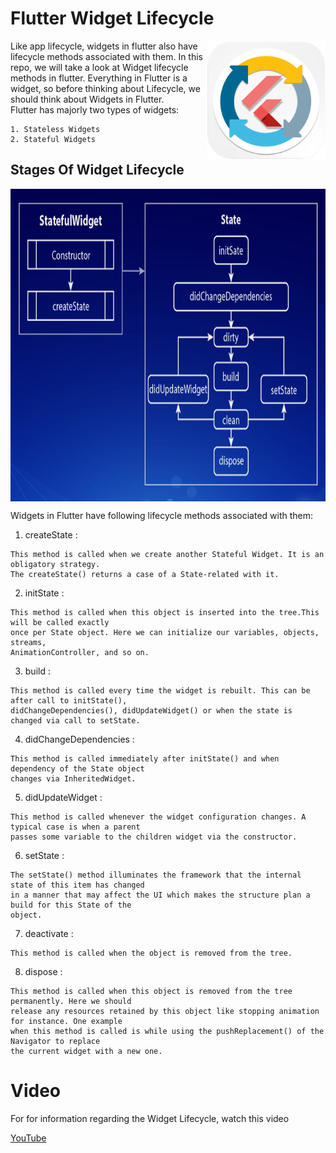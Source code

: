 # Flutter Widget Lifecycle

<img align="right" src="assets/playstore.png" height="190"></img>

<p>
    Like app lifecycle, widgets in flutter also have lifecycle methods associated with them. In this repo, we will take a look at Widget lifecycle methods in flutter. Everything in Flutter is a widget, so before thinking about Lifecycle, we should think about Widgets in Flutter.<br> Flutter has majorly two types of widgets:
</p>

```
1. Stateless Widgets
2. Stateful Widgets
```

## Stages Of Widget Lifecycle

<img align="center" src="screenshots/flow.png" height="500"></img>

Widgets in Flutter have following lifecycle methods associated with them:

1. createState :

```
This method is called when we create another Stateful Widget. It is an obligatory strategy.
The createState() returns a case of a State-related with it.
```

2. initState :

```
This method is called when this object is inserted into the tree.This will be called exactly
once per State object. Here we can initialize our variables, objects, streams,
AnimationController, and so on.
```

3. build :

```
This method is called every time the widget is rebuilt. This can be after call to initState(),
didChangeDependencies(), didUpdateWidget() or when the state is changed via call to setState.
```

4. didChangeDependencies :

```
This method is called immediately after initState() and when dependency of the State object
changes via InheritedWidget.
```

5. didUpdateWidget :

```
This method is called whenever the widget configuration changes. A typical case is when a parent
passes some variable to the children widget via the constructor.
```

6. setState :

```
The setState() method illuminates the framework that the internal state of this item has changed
in a manner that may affect the UI which makes the structure plan a build for this State of the
object.
```

7. deactivate :

```
This method is called when the object is removed from the tree.
```

8. dispose :

```
This method is called when this object is removed from the tree permanently. Here we should
release any resources retained by this object like stopping animation for instance. One example
when this method is called is while using the pushReplacement() of the Navigator to replace
the current widget with a new one.
```

# Video

<p>For for information regarding the Widget Lifecycle, watch this video</p>
 
[YouTube](https://www.youtube.com/watch?v=FL_U8ORv-2Q)
